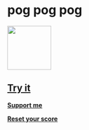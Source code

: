 # pog pog pog
<img width="100px" src="https://raw.githubusercontent.com/minintamvan/PogChamp-Click/main/2.png"/>

## [**Try it**](https://minintamvan.github.io/PogChamp-Click/) 
[**Support me**](https://saweria.co/mininproject)

[****Reset your score****](https://minintamvan.github.io/PogChamp-Click/reset.html)


